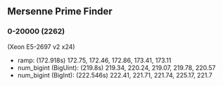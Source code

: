 
## Mersenne Prime Finder
### 0-20000 (2262)
(Xeon E5-2697 v2 x24)
- ramp: (172.918s) 172.75, 172.46, 172.86, 173.41, 173.11
- num_bigint (BigUint): (219.8s) 219.34, 220.24, 219.07, 219.78, 220.57
- num_bigint (BigInt): (222.546s) 222.41, 221.71, 221.74, 225.17, 221.7